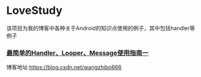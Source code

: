 # LoveStudy
该项目为我的博客中各种关于Android的知识点使用的例子，其中包括handler等例子
### [最简单的Handler、Looper、Message使用指南一](https://blog.csdn.net/wangzhibo666/article/details/86516422)


博客地址:https://blog.csdn.net/wangzhibo666
